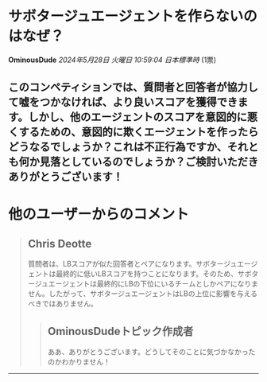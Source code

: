 # サボタージュエージェントを作らないのはなぜ？
**OminousDude** *2024年5月28日 火曜日 10:59:04 日本標準時* (1票)

このコンペティションでは、質問者と回答者が協力して嘘をつかなければ、より良いスコアを獲得できます。しかし、他のエージェントのスコアを意図的に悪くするための、意図的に欺くエージェントを作ったらどうなるでしょうか？これは不正行為ですか、それとも何か見落としているのでしょうか？ご検討いただきありがとうございます！
---
# 他のユーザーからのコメント
> ## Chris Deotte
> 
> 質問者は、LBスコアが似た回答者とペアになります。サボタージュエージェントは最終的に低いLBスコアを持つことになります。そのため、サボタージュエージェントは最終的にLBの下位にいるチームとしかペアになりません。したがって、サボタージュエージェントはLBの上位に影響を与えるべきではありません。
> 
> 
> 
> > ## OminousDudeトピック作成者
> > 
> > ああ、ありがとうございます。どうしてそのことに気づかなかったのかわかりません！
> > 
> > 
> > 
--- 


